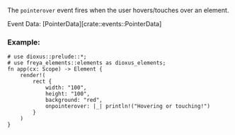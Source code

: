 The `pointerover` event fires when the user hovers/touches over an element.

Event Data: [PointerData][crate::events::PointerData]

### Example:

```rust, no_run
# use dioxus::prelude::*;
# use freya_elements::elements as dioxus_elements;
fn app(cx: Scope) -> Element {
    render!(
        rect {
            width: "100",
            height: "100",
            background: "red",
            onpointerover: |_| println!("Hovering or touching!")
        }
    )
}
```